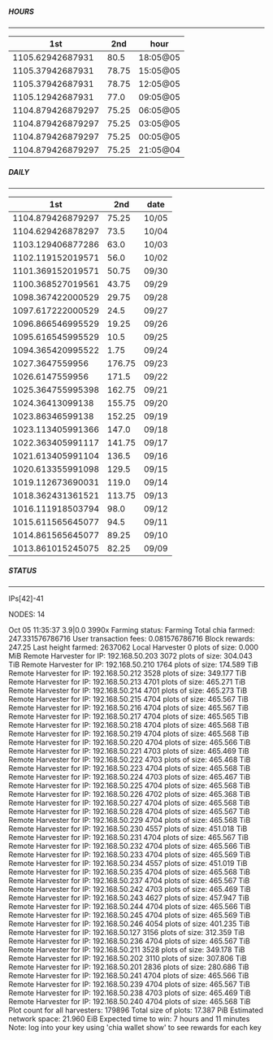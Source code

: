 ##### HOURS
-------

| 1st | 2nd | hour |
|---|----|-----|
|1105.62942687931 | 80.5 | 18:05@05 |
|1105.37942687931 | 78.75 | 15:05@05 |
|1105.37942687931 | 78.75 | 12:05@05 |
|1105.12942687931 | 77.0 | 09:05@05 |
|1104.879426879297 | 75.25 | 06:05@05 |
|1104.879426879297 | 75.25 | 03:05@05 |
|1104.879426879297 | 75.25 | 00:05@05 |
|1104.879426879297 | 75.25 | 21:05@04 |

##### DAILY
-------

| 1st | 2nd | date |
|---|----|-----|
|1104.879426879297 | 75.25 | 10/05 |
|1104.629426878297 | 73.5 | 10/04 |
|1103.129406877286 | 63.0 | 10/03 |
|1102.119152019571 | 56.0 | 10/02 |
|1101.369152019571 | 50.75 | 09/30 |
|1100.368527019561 | 43.75 | 09/29 |
|1098.367422000529 | 29.75 | 09/28 |
|1097.617222000529 | 24.5 | 09/27 |
|1096.866546995529 | 19.25 | 09/26 |
|1095.616545995529 | 10.5 | 09/25 |
|1094.365420995522 | 1.75 | 09/24 |
|1027.3647559956 | 176.75 | 09/23 |
|1026.6147559956 | 171.5 | 09/22 |
|1025.364755995398 | 162.75 | 09/21 |
|1024.36413099138 | 155.75 | 09/20 |
|1023.86346599138 | 152.25 | 09/19 |
|1023.113405991366 | 147.0 | 09/18 |
|1022.363405991117 | 141.75 | 09/17 |
|1021.613405991104 | 136.5 | 09/16 |
|1020.613355991098 | 129.5 | 09/15 |
|1019.112673690031 | 119.0 | 09/14 |
|1018.362431361521 | 113.75 | 09/13 |
|1016.111918503794 | 98.0 | 09/12 |
|1015.611565645077 | 94.5 | 09/11 |
|1014.861565645077 | 89.25 | 09/10 |
|1013.861015245075 | 82.25 | 09/09 |


##### STATUS
-------

IPs[42]-41

NODES: 14

Oct 05 11:35:37 3.9|0.0
3990x
Farming status: Farming
Total chia farmed: 247.331576786716
User transaction fees: 0.081576786716
Block rewards: 247.25
Last height farmed: 2637062
Local Harvester
   0 plots of size: 0.000 MiB
Remote Harvester for IP: 192.168.50.203
   3072 plots of size: 304.043 TiB
Remote Harvester for IP: 192.168.50.210
   1764 plots of size: 174.589 TiB
Remote Harvester for IP: 192.168.50.212
   3528 plots of size: 349.177 TiB
Remote Harvester for IP: 192.168.50.213
   4701 plots of size: 465.271 TiB
Remote Harvester for IP: 192.168.50.214
   4701 plots of size: 465.273 TiB
Remote Harvester for IP: 192.168.50.215
   4704 plots of size: 465.567 TiB
Remote Harvester for IP: 192.168.50.216
   4704 plots of size: 465.567 TiB
Remote Harvester for IP: 192.168.50.217
   4704 plots of size: 465.565 TiB
Remote Harvester for IP: 192.168.50.218
   4704 plots of size: 465.568 TiB
Remote Harvester for IP: 192.168.50.219
   4704 plots of size: 465.568 TiB
Remote Harvester for IP: 192.168.50.220
   4704 plots of size: 465.566 TiB
Remote Harvester for IP: 192.168.50.221
   4703 plots of size: 465.469 TiB
Remote Harvester for IP: 192.168.50.222
   4703 plots of size: 465.468 TiB
Remote Harvester for IP: 192.168.50.223
   4704 plots of size: 465.568 TiB
Remote Harvester for IP: 192.168.50.224
   4703 plots of size: 465.467 TiB
Remote Harvester for IP: 192.168.50.225
   4704 plots of size: 465.568 TiB
Remote Harvester for IP: 192.168.50.226
   4702 plots of size: 465.368 TiB
Remote Harvester for IP: 192.168.50.227
   4704 plots of size: 465.568 TiB
Remote Harvester for IP: 192.168.50.228
   4704 plots of size: 465.567 TiB
Remote Harvester for IP: 192.168.50.229
   4704 plots of size: 465.568 TiB
Remote Harvester for IP: 192.168.50.230
   4557 plots of size: 451.018 TiB
Remote Harvester for IP: 192.168.50.231
   4704 plots of size: 465.567 TiB
Remote Harvester for IP: 192.168.50.232
   4704 plots of size: 465.566 TiB
Remote Harvester for IP: 192.168.50.233
   4704 plots of size: 465.569 TiB
Remote Harvester for IP: 192.168.50.234
   4557 plots of size: 451.019 TiB
Remote Harvester for IP: 192.168.50.235
   4704 plots of size: 465.568 TiB
Remote Harvester for IP: 192.168.50.237
   4704 plots of size: 465.567 TiB
Remote Harvester for IP: 192.168.50.242
   4703 plots of size: 465.469 TiB
Remote Harvester for IP: 192.168.50.243
   4627 plots of size: 457.947 TiB
Remote Harvester for IP: 192.168.50.244
   4704 plots of size: 465.566 TiB
Remote Harvester for IP: 192.168.50.245
   4704 plots of size: 465.569 TiB
Remote Harvester for IP: 192.168.50.246
   4054 plots of size: 401.235 TiB
Remote Harvester for IP: 192.168.50.127
   3156 plots of size: 312.359 TiB
Remote Harvester for IP: 192.168.50.236
   4704 plots of size: 465.567 TiB
Remote Harvester for IP: 192.168.50.211
   3528 plots of size: 349.178 TiB
Remote Harvester for IP: 192.168.50.202
   3110 plots of size: 307.806 TiB
Remote Harvester for IP: 192.168.50.201
   2836 plots of size: 280.686 TiB
Remote Harvester for IP: 192.168.50.241
   4704 plots of size: 465.566 TiB
Remote Harvester for IP: 192.168.50.239
   4704 plots of size: 465.567 TiB
Remote Harvester for IP: 192.168.50.238
   4703 plots of size: 465.469 TiB
Remote Harvester for IP: 192.168.50.240
   4704 plots of size: 465.568 TiB
Plot count for all harvesters: 179896
Total size of plots: 17.387 PiB
Estimated network space: 21.960 EiB
Expected time to win: 7 hours and 11 minutes
Note: log into your key using 'chia wallet show' to see rewards for each key
